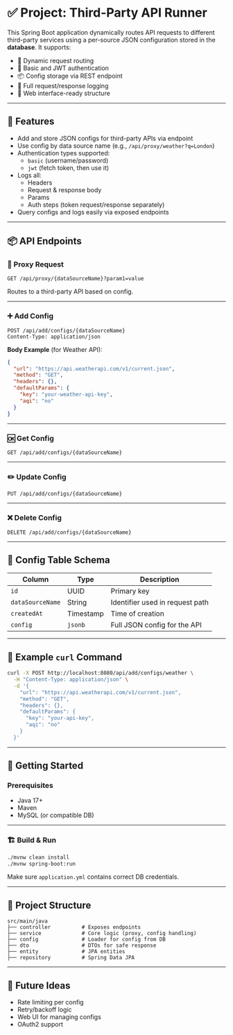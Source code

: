 # ✅ Project: Third-Party API Runner

This Spring Boot application dynamically routes API requests to different third-party services using a per-source JSON configuration stored in the **database**. It supports:

- 🔁 Dynamic request routing
- 🔐 Basic and JWT authentication
- 📦 Config storage via REST endpoint
- 📜 Full request/response logging
- 🧾 Web interface-ready structure

---

## 📁 Features

- Add and store JSON configs for third-party APIs via endpoint
- Use config by data source name (e.g., `/api/proxy/weather?q=London`)
- Authentication types supported:
    - `basic` (username/password)
    - `jwt` (fetch token, then use it)
- Logs all:
    - Headers
    - Request & response body
    - Params
    - Auth steps (token request/response separately)
- Query configs and logs easily via exposed endpoints

---

## 📦 API Endpoints

### 🔄 Proxy Request
```
GET /api/proxy/{dataSourceName}?param1=value
```
Routes to a third-party API based on config.

---

### ➕ Add Config
```
POST /api/add/configs/{dataSourceName}
Content-Type: application/json
```

**Body Example** (for Weather API):
```json
{
  "url": "https://api.weatherapi.com/v1/current.json",
  "method": "GET",
  "headers": {},
  "defaultParams": {
    "key": "your-weather-api-key",
    "aqi": "no"
  }
}
```

---

### 🆗 Get Config
```
GET /api/add/configs/{dataSourceName}
```

---

### ✏️ Update Config
```
PUT /api/add/configs/{dataSourceName}
```

---

### ❌ Delete Config
```
DELETE /api/add/configs/{dataSourceName}
```

---

## 🧱 Config Table Schema

| Column           | Type      | Description                     |
|------------------|-----------|---------------------------------|
| `id`             | UUID      | Primary key                     |
| `dataSourceName` | String    | Identifier used in request path|
| `createdAt`      | Timestamp | Time of creation                |
| `config`         | `jsonb`   | Full JSON config for the API    |

---

## 📜 Example `curl` Command

```bash
curl -X POST http://localhost:8080/api/add/configs/weather \
  -H "Content-Type: application/json" \
  -d '{
    "url": "https://api.weatherapi.com/v1/current.json",
    "method": "GET",
    "headers": {},
    "defaultParams": {
      "key": "your-api-key",
      "aqi": "no"
    }
  }'
```

---

## 🚀 Getting Started

### Prerequisites

- Java 17+
- Maven
- MySQL (or compatible DB)

---

### 🏗️ Build & Run

```bash
./mvnw clean install
./mvnw spring-boot:run
```

Make sure `application.yml` contains correct DB credentials.

---

## 📂 Project Structure

```
src/main/java
├── controller          # Exposes endpoints
├── service             # Core logic (proxy, config handling)
├── config              # Loader for config from DB
├── dto                 # DTOs for safe response
├── entity              # JPA entities
├── repository          # Spring Data JPA
```

---

## 🧪 Future Ideas

- Rate limiting per config
- Retry/backoff logic
- Web UI for managing configs
- OAuth2 support

